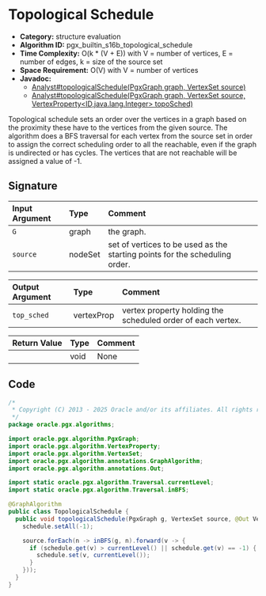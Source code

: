# Topological Schedule

- **Category:** structure evaluation
- **Algorithm ID:** pgx_builtin_s16b_topological_schedule
- **Time Complexity:** O(k * (V + E)) with V = number of vertices, E = number of edges, k = size of the source set
- **Space Requirement:** O(V) with V = number of vertices
- **Javadoc:** 
  - [Analyst#topologicalSchedule(PgxGraph graph, VertexSet<ID> source)](https://docs.oracle.com/en/database/oracle/property-graph/25.1/spgjv/oracle/pgx/api/Analyst.html#topologicalSchedule_oracle_pgx_api_PgxGraph_oracle_pgx_api_VertexSet_)
  - [Analyst#topologicalSchedule(PgxGraph graph, VertexSet<ID> source, VertexProperty<ID,java.lang.Integer> topoSched)](https://docs.oracle.com/en/database/oracle/property-graph/25.1/spgjv/oracle/pgx/api/Analyst.html#topologicalSchedule_oracle_pgx_api_PgxGraph_oracle_pgx_api_VertexSet_oracle_pgx_api_VertexProperty_)

Topological schedule sets an order over the vertices in a graph based on the proximity these have to the vertices from the given source. The algorithm does a BFS traversal for each vertex from the source set in order to assign the correct scheduling order to all the reachable, even if the graph is undirected or has cycles. The vertices that are not reachable will be assigned a value of -1.

## Signature

| Input Argument | Type | Comment |
| :--- | :--- | :--- |
| `G` | graph | the graph. |
| `source` | nodeSet | set of vertices to be used as the starting points for the scheduling order. |

| Output Argument | Type | Comment |
| :--- | :--- | :--- |
| `top_sched` | vertexProp<int> | vertex property holding the scheduled order of each vertex. |

| Return Value | Type | Comment |
| :--- | :--- | :--- |
| | void | None |

## Code

```java
/*
 * Copyright (C) 2013 - 2025 Oracle and/or its affiliates. All rights reserved.
 */
package oracle.pgx.algorithms;

import oracle.pgx.algorithm.PgxGraph;
import oracle.pgx.algorithm.VertexProperty;
import oracle.pgx.algorithm.VertexSet;
import oracle.pgx.algorithm.annotations.GraphAlgorithm;
import oracle.pgx.algorithm.annotations.Out;

import static oracle.pgx.algorithm.Traversal.currentLevel;
import static oracle.pgx.algorithm.Traversal.inBFS;

@GraphAlgorithm
public class TopologicalSchedule {
  public void topologicalSchedule(PgxGraph g, VertexSet source, @Out VertexProperty<Integer> schedule) {
    schedule.setAll(-1);

    source.forEach(n -> inBFS(g, n).forward(v -> {
      if (schedule.get(v) > currentLevel() || schedule.get(v) == -1) {
        schedule.set(v, currentLevel());
      }
    }));
  }
}
```
